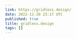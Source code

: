 ```yaml
---
link: https://gridless.design/
date: 2022-11-20 23:17 UTC
published: true
title: gridless.design
tags: []
---
```



